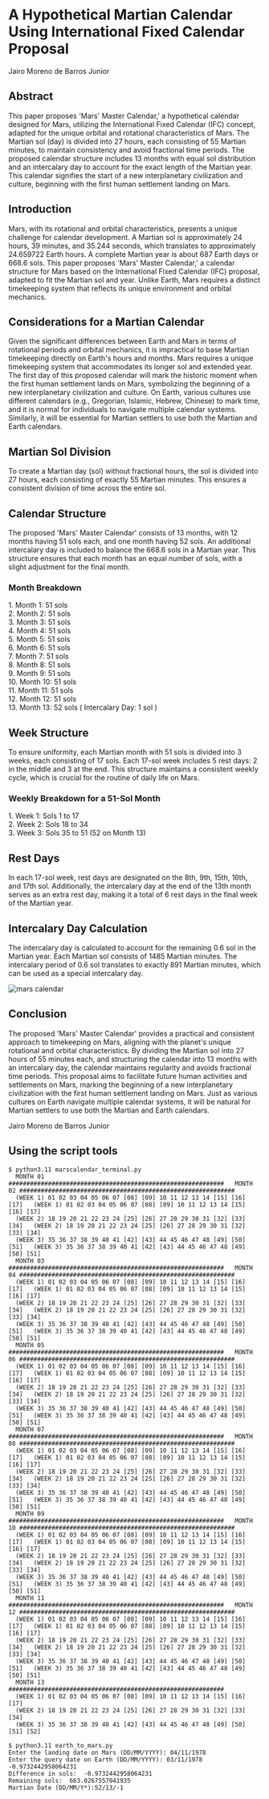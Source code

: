 # A Hypothetical Martian Calendar Using International Fixed Calendar Proposal

Jairo Moreno de Barros Junior

## Abstract

This paper proposes 'Mars' Master Calendar,' a hypothetical calendar designed for Mars, utilizing the International Fixed Calendar (IFC) concept, adapted for the unique orbital and rotational characteristics of Mars. The Martian sol (day) is divided into 27 hours, each consisting of 55 Martian minutes, to maintain consistency and avoid fractional time periods. The proposed calendar structure includes 13 months with equal sol distribution and an intercalary day to account for the exact length of the Martian year. This calendar signifies the start of a new interplanetary civilization and culture, beginning with the first human settlement landing on Mars.

## Introduction

Mars, with its rotational and orbital characteristics, presents a unique challenge for calendar development. A Martian sol is approximately 24 hours, 39 minutes, and 35.244 seconds, which translates to approximately 24.659722 Earth hours. A complete Martian year is about 687 Earth days or 668.6 sols. This paper proposes 'Mars' Master Calendar,' a calendar structure for Mars based on the International Fixed Calendar (IFC) proposal, adapted to fit the Martian sol and year. Unlike Earth, Mars requires a distinct timekeeping system that reflects its unique environment and orbital mechanics.

## Considerations for a Martian Calendar

Given the significant differences between Earth and Mars in terms of rotational periods and orbital mechanics, it is impractical to base Martian timekeeping directly on Earth's hours and months. Mars requires a unique timekeeping system that accommodates its longer sol and extended year. The first day of this proposed calendar will mark the historic moment when the first human settlement lands on Mars, symbolizing the beginning of a new interplanetary civilization and culture. On Earth, various cultures use different calendars (e.g., Gregorian, Islamic, Hebrew, Chinese) to mark time, and it is normal for individuals to navigate multiple calendar systems. Similarly, it will be essential for Martian settlers to use both the Martian and Earth calendars.

## Martian Sol Division

To create a Martian day (sol) without fractional hours, the sol is divided into 27 hours, each consisting of exactly 55 Martian minutes. This ensures a consistent division of time across the entire sol.

## Calendar Structure

The proposed 'Mars' Master Calendar' consists of 13 months, with 12 months having 51 sols each, and one month having 52 sols. An additional intercalary day is included to balance the 668.6 sols in a Martian year. This structure ensures that each month has an equal number of sols, with a slight adjustment for the final month.

### Month Breakdown

1\. Month 1: 51 sols  
2\. Month 2: 51 sols  
3\. Month 3: 51 sols  
4\. Month 4: 51 sols  
5\. Month 5: 51 sols  
6\. Month 6: 51 sols  
7\. Month 7: 51 sols  
8\. Month 8: 51 sols  
9\. Month 9: 51 sols  
10\. Month 10: 51 sols  
11\. Month 11: 51 sols  
12\. Month 12: 51 sols  
13\. Month 13: 52 sols  (  Intercalary Day: 1 sol  )

## Week Structure

To ensure uniformity, each Martian month with 51 sols is divided into 3 weeks, each consisting of 17 sols. Each 17-sol week includes 5 rest days: 2 in the middle and 3 at the end. This structure maintains a consistent weekly cycle, which is crucial for the routine of daily life on Mars.

### Weekly Breakdown for a 51-Sol Month

1\. Week 1: Sols 1 to 17  
2\. Week 2: Sols 18 to 34  
3\. Week 3: Sols 35 to 51 (52 on Month 13)


## Rest Days

In each 17-sol week, rest days are designated on the 8th, 9th, 15th, 16th, and 17th sol. Additionally, the intercalary day at the end of the 13th month serves as an extra rest day, making it a total of 6 rest days in the final week of the Martian year.

## Intercalary Day Calculation

The intercalary day is calculated to account for the remaining 0.6 sol in the Martian year. Each Martian sol consists of 1485 Martian minutes. The intercalary period of 0.6 sol translates to exactly 891 Martian minutes, which can be used as a special intercalary day.



![mars calendar](https://github.com/masterzion/mars_calendar/blob/main/Screenshot_20240703_025513.png?raw=true)


## Conclusion

The proposed 'Mars' Master Calendar' provides a practical and consistent approach to timekeeping on Mars, aligning with the planet's unique rotational and orbital characteristics. By dividing the Martian sol into 27 hours of 55 minutes each, and structuring the calendar into 13 months with an intercalary day, the calendar maintains regularity and avoids fractional time periods. This proposal aims to facilitate future human activities and settlements on Mars, marking the beginning of a new interplanetary civilization with the first human settlement landing on Mars. Just as various cultures on Earth navigate multiple calendar systems, it will be natural for Martian settlers to use both the Martian and Earth calendars.

Jairo Moreno de Barros Junior




## Using the script tools

```
$ python3.11 marscalendar_terminal.py
  MONTH 01 ############################################################   MONTH 02 ############################################################
  (WEEK 1) 01 02 03 04 05 06 07 [08] [09] 10 11 12 13 14 [15] [16] [17]   (WEEK 1) 01 02 03 04 05 06 07 [08] [09] 10 11 12 13 14 [15] [16] [17]
  (WEEK 2) 18 19 20 21 22 23 24 [25] [26] 27 28 29 30 31 [32] [33] [34]   (WEEK 2) 18 19 20 21 22 23 24 [25] [26] 27 28 29 30 31 [32] [33] [34]
  (WEEK 3) 35 36 37 38 39 40 41 [42] [43] 44 45 46 47 48 [49] [50] [51]   (WEEK 3) 35 36 37 38 39 40 41 [42] [43] 44 45 46 47 48 [49] [50] [51]
  MONTH 03 ############################################################   MONTH 04 ############################################################
  (WEEK 1) 01 02 03 04 05 06 07 [08] [09] 10 11 12 13 14 [15] [16] [17]   (WEEK 1) 01 02 03 04 05 06 07 [08] [09] 10 11 12 13 14 [15] [16] [17]
  (WEEK 2) 18 19 20 21 22 23 24 [25] [26] 27 28 29 30 31 [32] [33] [34]   (WEEK 2) 18 19 20 21 22 23 24 [25] [26] 27 28 29 30 31 [32] [33] [34]
  (WEEK 3) 35 36 37 38 39 40 41 [42] [43] 44 45 46 47 48 [49] [50] [51]   (WEEK 3) 35 36 37 38 39 40 41 [42] [43] 44 45 46 47 48 [49] [50] [51]
  MONTH 05 ############################################################   MONTH 06 ############################################################
  (WEEK 1) 01 02 03 04 05 06 07 [08] [09] 10 11 12 13 14 [15] [16] [17]   (WEEK 1) 01 02 03 04 05 06 07 [08] [09] 10 11 12 13 14 [15] [16] [17]
  (WEEK 2) 18 19 20 21 22 23 24 [25] [26] 27 28 29 30 31 [32] [33] [34]   (WEEK 2) 18 19 20 21 22 23 24 [25] [26] 27 28 29 30 31 [32] [33] [34]
  (WEEK 3) 35 36 37 38 39 40 41 [42] [43] 44 45 46 47 48 [49] [50] [51]   (WEEK 3) 35 36 37 38 39 40 41 [42] [43] 44 45 46 47 48 [49] [50] [51]
  MONTH 07 ############################################################   MONTH 08 ############################################################
  (WEEK 1) 01 02 03 04 05 06 07 [08] [09] 10 11 12 13 14 [15] [16] [17]   (WEEK 1) 01 02 03 04 05 06 07 [08] [09] 10 11 12 13 14 [15] [16] [17]
  (WEEK 2) 18 19 20 21 22 23 24 [25] [26] 27 28 29 30 31 [32] [33] [34]   (WEEK 2) 18 19 20 21 22 23 24 [25] [26] 27 28 29 30 31 [32] [33] [34]
  (WEEK 3) 35 36 37 38 39 40 41 [42] [43] 44 45 46 47 48 [49] [50] [51]   (WEEK 3) 35 36 37 38 39 40 41 [42] [43] 44 45 46 47 48 [49] [50] [51]
  MONTH 09 ############################################################   MONTH 10 ############################################################
  (WEEK 1) 01 02 03 04 05 06 07 [08] [09] 10 11 12 13 14 [15] [16] [17]   (WEEK 1) 01 02 03 04 05 06 07 [08] [09] 10 11 12 13 14 [15] [16] [17]
  (WEEK 2) 18 19 20 21 22 23 24 [25] [26] 27 28 29 30 31 [32] [33] [34]   (WEEK 2) 18 19 20 21 22 23 24 [25] [26] 27 28 29 30 31 [32] [33] [34]
  (WEEK 3) 35 36 37 38 39 40 41 [42] [43] 44 45 46 47 48 [49] [50] [51]   (WEEK 3) 35 36 37 38 39 40 41 [42] [43] 44 45 46 47 48 [49] [50] [51]
  MONTH 11 ############################################################   MONTH 12 ############################################################
  (WEEK 1) 01 02 03 04 05 06 07 [08] [09] 10 11 12 13 14 [15] [16] [17]   (WEEK 1) 01 02 03 04 05 06 07 [08] [09] 10 11 12 13 14 [15] [16] [17]
  (WEEK 2) 18 19 20 21 22 23 24 [25] [26] 27 28 29 30 31 [32] [33] [34]   (WEEK 2) 18 19 20 21 22 23 24 [25] [26] 27 28 29 30 31 [32] [33] [34]
  (WEEK 3) 35 36 37 38 39 40 41 [42] [43] 44 45 46 47 48 [49] [50] [51]   (WEEK 3) 35 36 37 38 39 40 41 [42] [43] 44 45 46 47 48 [49] [50] [51]
  MONTH 13 ############################################################ 
  (WEEK 1) 01 02 03 04 05 06 07 [08] [09] 10 11 12 13 14 [15] [16] [17] 
  (WEEK 2) 18 19 20 21 22 23 24 [25] [26] 27 28 29 30 31 [32] [33] [34] 
  (WEEK 3) 35 36 37 38 39 40 41 [42] [43] 44 45 46 47 48 [49] [50] [51] [52] 

$ python3.11 earth_to_mars.py 
Enter the landing date on Mars (DD/MM/YYYY): 04/11/1978
Enter the query date on Earth (DD/MM/YYYY): 03/11/1978
-0.9732442958064231
Difference in sols:  -0.9732442958064231
Remaining sols:  663.0267557041935
Martian Date (DD/MM/Y*):52/13/-1

```

